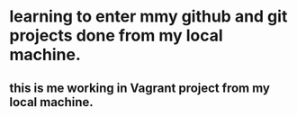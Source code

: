 # learning to enter mmy github and git projects done from my local machine.
## this is me working in Vagrant project from my local machine.
